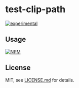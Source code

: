 # test-clip-path

[![experimental](http://badges.github.io/stability-badges/dist/experimental.svg)](http://github.com/badges/stability-badges)



## Usage

[![NPM](https://nodei.co/npm/test-clip-path.png)](https://www.npmjs.com/package/test-clip-path)

## License

MIT, see [LICENSE.md](http://github.com/mattdesl/test-clip-path/blob/master/LICENSE.md) for details.
